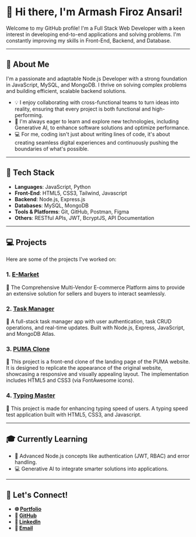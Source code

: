 # 👋 Hi there, I'm Armash Firoz Ansari!

Welcome to my GitHub profile! I'm a Full Stack Web Developer with a keen interest in developing end-to-end applications and solving problems. I'm constantly improving my skills in Front-End, Backend, and Database.

---

## 🚀 About Me  
I'm a passionate and adaptable Node.js Developer with a strong foundation in JavaScript, MySQL, and MongoDB. I thrive on solving complex problems and building efficient, scalable backend solutions.

- 💡 I enjoy collaborating with cross-functional teams to turn ideas into reality, ensuring that every project is both functional and high-performing.
- 🔬 I'm always eager to learn and explore new technologies, including Generative AI, to enhance software solutions and optimize performance. 
- 💻 For me, coding isn't just about writing lines of code, it's about creating seamless digital experiences and continuously pushing the boundaries of what's possible.

---

## 🌟 Tech Stack
- **Languages**: JavaScript, Python
- **Front-End**: HTML5, CSS3, Tailwind, Javascript
- **Backend**: Node.js, Express.js 
- **Databases**: MySQL, MongoDB  
- **Tools & Platforms**: Git, GitHub, Postman, Figma
- **Others**: RESTful APIs, JWT, BcryptJS, API Documentation

---

## 💻 Projects  

Here are some of the projects I've worked on:

### 1. [**E-Market**](https://github.com/armansdev/B41_WEB_047_Cloud-Crafters)
📌 The Comprehensive Multi-Vendor E-commerce Platform aims to provide an extensive solution for sellers and buyers to interact seamlessly.  

### 2. [**Task Manager**](https://github.com/armansdev/Task-Manager)  
📌 A full-stack task manager app with user authentication, task CRUD operations, and real-time updates. Built with Node.js, Express, JavaScript, and MongoDB Atlas.  

### 3. [**PUMA Clone**](https://github.com/armansdev/puma-clone) 
📌 This project is a front-end clone of the landing page of the PUMA website. It is designed to replicate the appearance of the original website, showcasing a responsive and visually appealing layout. The implementation includes HTML5 and CSS3 (via FontAwesome icons).  

### 4. [**Typing Master**](https://github.com/armansdev/typingMasterByArmash) 
📌 This project is made for enhancing typing speed of users. A typing speed test application built with HTML5, CSS3, and Javascript.  

---

## 🎓 Currently Learning  
- 🚀 Advanced Node.js concepts like authentication (JWT, RBAC) and error handling.
- 💻 Generative AI to integrate smarter solutions into applications.  

---

## 🚀 Let's Connect!
- **🌐 [Portfolio](https://armansdev.github.io/)**
- **🌟 [GitHub](https://github.com/armansdev)**
- **👥 [LinkedIn](https://www.linkedin.com/in/armash-ansari-3b4811222/)**  
- **📧 [Email](mailto:armashfirozansari@gmail.com)**  
